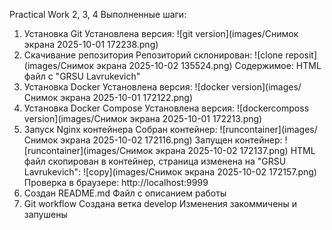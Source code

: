 Practical Work 2, 3, 4
Выполненные шаги:
1. Установка Git
Установлена версия: ![git version](images/Снимок экрана 2025-10-01 172238.png)
2. Скачивание репозитория
Репозиторий склонирован: ![clone reposit](images/Снимок экрана 2025-10-02 135524.png)
Содержимое: HTML файл с "GRSU Lavrukevich"
3. Установка Docker
Установлена версия: ![docker version](images/Снимок экрана 2025-10-01 172122.png)
4. Установка Docker Compose
Установлена версия: ![dockercomposs version](images/Снимок экрана 2025-10-01 172213.png)
5. Запуск Nginx контейнера
Собран контейнер: ![runcontainer](images/Снимок экрана 2025-10-02 172116.png)
Запущен контейнер: ![runcontainer](images/Снимок экрана 2025-10-02 172137.png)
HTML файл скопирован в контейнер, cтраница изменена на "GRSU Lavrukevich": ![copy](images/Снимок экрана 2025-10-02 172157.png)
Проверка в браузере: http://localhost:9999
6. Создан README.md
Файл с описанием работы
9. Git workflow
Создана ветка develop
Изменения закоммичены и запушены
